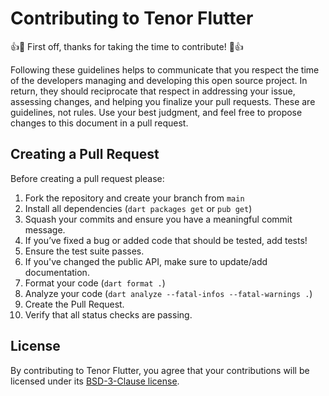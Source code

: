 # Contributing to Tenor Flutter

👍🎉 First off, thanks for taking the time to contribute! 🎉👍

Following these guidelines helps to communicate that you respect the time of the developers managing and developing this open source project. In return, they should reciprocate that respect in addressing your issue, assessing changes, and helping you finalize your pull requests. These are guidelines, not rules. Use your best judgment, and feel free to propose changes to this document in a pull request.

## Creating a Pull Request

Before creating a pull request please:

1. Fork the repository and create your branch from `main`
2. Install all dependencies (`dart packages get` or `pub get`)
3. Squash your commits and ensure you have a meaningful commit message.
4. If you’ve fixed a bug or added code that should be tested, add tests!
5. Ensure the test suite passes.
6. If you've changed the public API, make sure to update/add documentation.
7. Format your code (`dart format .`)
8. Analyze your code (`dart analyze --fatal-infos --fatal-warnings .`)
9. Create the Pull Request.
10. Verify that all status checks are passing.

## License

By contributing to Tenor Flutter, you agree that your contributions will be licensed under its [BSD-3-Clause license](LICENSE).
